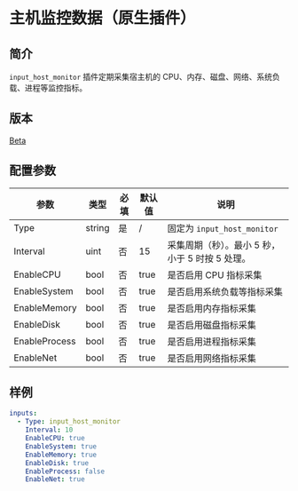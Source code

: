 # 主机监控数据（原生插件）

## 简介

`input_host_monitor` 插件定期采集宿主机的 CPU、内存、磁盘、网络、系统负载、进程等监控指标。

## 版本

[Beta](../../stability-level.md)

## 配置参数

|  参数  |  类型  |  必填  |  默认值  |  说明  |
| --- | --- | --- | --- | --- |
| Type | string | 是 | / | 固定为 `input_host_monitor` |
| Interval | uint | 否 | 15 | 采集周期（秒）。最小 5 秒，小于 5 时按 5 处理。 |
| EnableCPU | bool | 否 | true | 是否启用 CPU 指标采集 |
| EnableSystem | bool | 否 | true | 是否启用系统负载等指标采集 |
| EnableMemory | bool | 否 | true | 是否启用内存指标采集 |
| EnableDisk | bool | 否 | true | 是否启用磁盘指标采集 |
| EnableProcess | bool | 否 | true | 是否启用进程指标采集 |
| EnableNet | bool | 否 | true | 是否启用网络指标采集 |

## 样例

```yaml
inputs:
  - Type: input_host_monitor
    Interval: 10
    EnableCPU: true
    EnableSystem: true
    EnableMemory: true
    EnableDisk: true
    EnableProcess: false
    EnableNet: true
```
